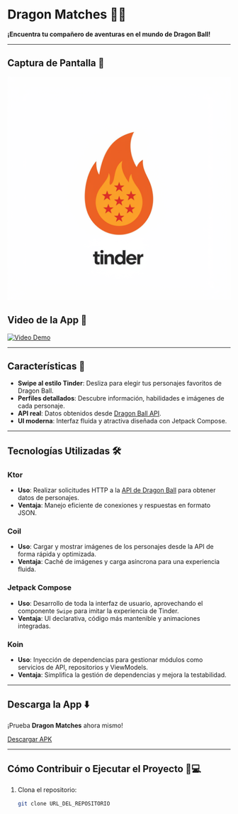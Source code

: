 # Dragon Matches 🐉✨
**¡Encuentra tu compañero de aventuras en el mundo de Dragon Ball!**

---

## Captura de Pantalla 📸
![Dragon Matches Preview](TinderDragonball.png)

## Video de la App 🎥
[![Video Demo](https://i.ytimg.com/vi_webp/nn_WOq-9HZI/oar2.webp)](https://youtube.com/shorts/nn_WOq-9HZI?feature=share)

---

## Características 🚀
- **Swipe al estilo Tinder**: Desliza para elegir tus personajes favoritos de Dragon Ball.
- **Perfiles detallados**: Descubre información, habilidades e imágenes de cada personaje.
- **API real**: Datos obtenidos desde [Dragon Ball API](https://web.dragonball-api.com/).
- **UI moderna**: Interfaz fluida y atractiva diseñada con Jetpack Compose.

---

## Tecnologías Utilizadas 🛠️

### **Ktor**
- **Uso**: Realizar solicitudes HTTP a la [API de Dragon Ball](https://web.dragonball-api.com/) para obtener datos de personajes.
- **Ventaja**: Manejo eficiente de conexiones y respuestas en formato JSON.

### **Coil**
- **Uso**: Cargar y mostrar imágenes de los personajes desde la API de forma rápida y optimizada.
- **Ventaja**: Caché de imágenes y carga asíncrona para una experiencia fluida.

### **Jetpack Compose**
- **Uso**: Desarrollo de toda la interfaz de usuario, aprovechando el componente `Swipe` para imitar la experiencia de Tinder.
- **Ventaja**: UI declarativa, código más mantenible y animaciones integradas.

### **Koin**
- **Uso**: Inyección de dependencias para gestionar módulos como servicios de API, repositorios y ViewModels.
- **Ventaja**: Simplifica la gestión de dependencias y mejora la testabilidad.

---

## Descarga la App ⬇️
¡Prueba **Dragon Matches** ahora mismo!

[Descargar APK](https://drive.google.com/file/d/1TJ8Cux9JAmlCqFjQsmxJrYtke4kScrlj/view?usp=sharing)

---

## Cómo Contribuir o Ejecutar el Proyecto 🧑💻
1. Clona el repositorio:
   ```bash  
   git clone URL_DEL_REPOSITORIO  